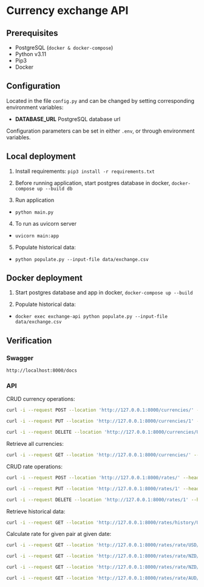 # Currency exchange API

## Prerequisites

- PostgreSQL (`docker & docker-compose`)
- Python v3.11
- Pip3
- Docker

## Configuration

Located in the file `config.py` and can be changed by setting corresponding environment variables:

- **DATABASE_URL** PostgreSQL database url

Configuration parameters can be set in either `.env`, or through environment variables.

## Local deployment

1. Install requirements: `pip3 install -r requirements.txt`

2. Before running application, start postgres database in docker, `docker-compose up --build db`

3. Run application 
- `python main.py`

4. To run as uvicorn server 
- `uvicorn main:app`

5. Populate historical data:
- `python populate.py --input-file data/exchange.csv`

## Docker deployment


1. Start postgres database and app in docker, `docker-compose up --build`

2. Populate historical data:

- `docker exec exchange-api python populate.py --input-file data/exchange.csv`

## Verification

### Swagger

```
http://localhost:8000/docs
```

### API

CRUD currency operations:

```bash
curl -i --request POST --location 'http://127.0.0.1:8000/currencies/' --header 'Content-Type: application/json' --data '{"code": "USD"}'
```

```bash
curl -i --request PUT --location 'http://127.0.0.1:8000/currencies/1' --header 'Content-Type: application/json' --data '{"code": "USA"}'
```

```bash
curl -i --request DELETE --location 'http://127.0.0.1:8000/currencies/USA' --header 'Content-Type: application/json'
```

Retrieve all currencies:

```bash
curl -i --request GET --location 'http://127.0.0.1:8000/currencies/' --header 'Content-Type: application/json'
```

CRUD rate operations:

```bash
curl -i --request POST --location 'http://127.0.0.1:8000/rates/' --header 'Content-Type: application/json' --data '{"rate": 0.91,"currency_base": "USD", "currency_target": "EUR","date": "2023-12-20"}'
```

```bash
curl -i --request PUT --location 'http://127.0.0.1:8000/rates/1' --header 'Content-Type: application/json' --data '{"rate": 0.92,"currency_base": "USD", "currency_target": "EUR","date": "2023-12-20"}'
```

```bash
curl -i --request DELETE --location 'http://127.0.0.1:8000/rates/1' --header 'Content-Type: application/json' 
```

Retrieve historical data:

```bash
curl -i --request GET --location 'http://127.0.0.1:8000/rates/history/USD/EUR' --header 'Content-Type: application/json' 
```

Calculate rate for given pair at given date:

```bash
curl -i --request GET --location 'http://127.0.0.1:8000/rates/rate/USD/EUR/2020-12-01' --header 'Content-Type: application/json' 
```

```bash
curl -i --request GET --location 'http://127.0.0.1:8000/rates/rate/NZD/AUD/2020-12-01' --header 'Content-Type: application/json' 
```

```bash
curl -i --request GET --location 'http://127.0.0.1:8000/rates/rate/NZD/JPY/2020-12-01' --header 'Content-Type: application/json' 
```

```bash
curl -i --request GET --location 'http://127.0.0.1:8000/rates/rate/AUD/NZD/2020-12-01' --header 'Content-Type: application/json' 
```
